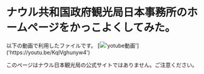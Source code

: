 # ナウル共和国政府観光局日本事務所のホームページをかっこよくしてみた。
以下の動画で利用したファイルです。
[!['yotube動画']('https://raw.githubusercontent.com/kazu70/nauru/main/thumbnail.png')]('https://youtu.be/KqlVghunyw4')

このページはナウル日本観光局の公式サイトではありません。ご注意ください。
